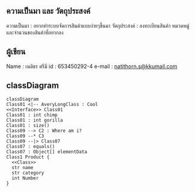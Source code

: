 ## ความเป็นมา และ วัตถุประสงค์
ความเป็นมา : อยากทำระบบจัดการสินค้าแบบง่ายๆขึ้นมา
วัตถุประสงค์ : ลงทะเบียนสินค้า หมวดหมู่ และจำนวนของสินค้าที่อยากลง



## ผู้เขียน
Name : เนติธร ศรีมี
id : 653450292-4
e-mail : natithorn.s@kkumail.com


## classDiagram


```mermaid
classDiagram
Class01 <|-- AveryLongClass : Cool
<<Interface>> Class01
Class01 : int chimp
Class01 : int gorilla
Class01 : size()
Class09 --> C2 : Where am i?
Class09 --* C3
Class09 --|> Class07
Class07 : equals()
Class07 : Object[] elementData
Class1 Product {
  <<Class>>
  str name
  str category
  int Number
}

```
